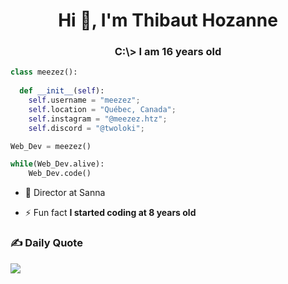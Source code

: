<h1 align="center">Hi 👋, I'm Thibaut Hozanne</h1>
<h3 align="center">C:\> I am 16 years old</h3>

```py
class meezez():
    
  def __init__(self):
    self.username = "meezez";
    self.location = "Québec, Canada";
    self.instagram = "@meezez.htz";
    self.discord = "@twoloki";

Web_Dev = meezez()

while(Web_Dev.alive):
    Web_Dev.code()
```

- 👑 Director at Sanna

- ⚡ Fun fact **I started coding at 8 years old**


### ✍️ Daily Quote
![](https://quotes-github-readme.vercel.app/api?type=horizontal&theme=dark)
